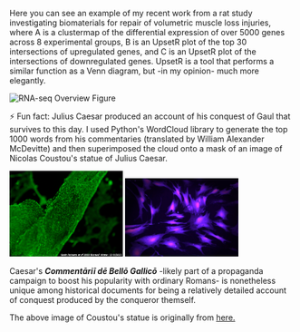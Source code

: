 Here you can see an example of my recent work from a rat study investigating biomaterials for repair of volumetric muscle loss injuries, where A is a clustermap of the differential expression of over 5000 genes across 8 experimental groups, B is an UpsetR plot of the top 30 intersections of upregulated genes, and C is an UpsetR plot of the intersections of downregulated genes. UpsetR is a tool that performs a similar function as a Venn diagram, but -in my opinion- much more elegantly.


![RNA-seq Overview Figure](https://raw.githubusercontent.com/RobertsEng/VML-RNA-seq/main/Figure%202.png)


⚡ Fun fact: Julius Caesar produced an account of his conquest of Gaul that survives to this day. I used Python's WordCloud library to generate the top 1000 words from his commentaries (translated by William Alexander McDevitte) and then superimposed the cloud onto a mask of an image of Nicolas Coustou's statue of Julius Caesar. 



</div>
<p float="left">
  <img src="https://raw.githubusercontent.com/RobertsEng/RobertsEng/main/ECM%20thread.png" width="200" />
  <img src="https://raw.githubusercontent.com/RobertsEng/RobertsEng/main/HDF.png" width="200"/> 
</p>


Caesar's ***Commentāriī dē Bellō Gallicō*** -likely part of a propaganda campaign to boost his popularity with ordinary Romans- is nonetheless unique among historical documents for being a relatively detailed account of conquest produced by the conqueror themself. 

The above image of Coustou's statue is originally from [here.](https://commons.wikimedia.org/wiki/File:Julius_Caesar_Coustou_Louvre.png)
<!--
**RobertsEng/RobertsEng** is a ✨ _special_ ✨ repository because its `README.md` (this file) appears on your GitHub profile.

Here are some ideas to get you started:

- 🔭 I’m currently working on ...
- 🌱 I’m currently learning ...
- 👯 I’m looking to collaborate on ...
- 🤔 I’m looking for help with ...
- 💬 Ask me about ...
- 📫 How to reach me: ...
- 😄 Pronouns: ...
- ⚡ Fun fact: ...
-->
